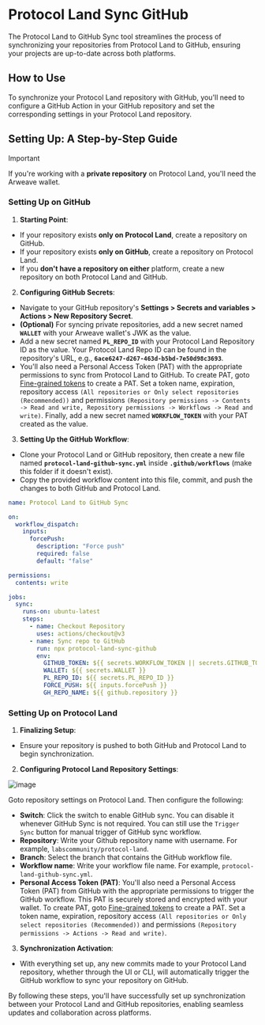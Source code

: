 # Protocol Land Sync GitHub

The Protocol Land to GitHub Sync tool streamlines the process of synchronizing your repositories from Protocol Land to GitHub, ensuring your projects are up-to-date across both platforms.

## How to Use

To synchronize your Protocol Land repository with GitHub, you'll need to configure a GitHub Action in your GitHub repository and set the corresponding settings in your Protocol Land repository.

## Setting Up: A Step-by-Step Guide

> [!IMPORTANT]
>
> If you're working with a **private repository** on Protocol Land, you'll need the Arweave wallet.

### Setting Up on GitHub

1. **Starting Point**:

- If your repository exists **only on Protocol Land**, create a repository on GitHub.
- If your repository exists **only on GitHub**, create a repository on Protocol Land.
- If you **don't have a repository on either** platform, create a new repository on both Protocol Land and GitHub.

2. **Configuring GitHub Secrets**:

- Navigate to your GitHub repository's **Settings > Secrets and variables > Actions > New Repository Secret**.
- **(Optional)** For syncing private repositories, add a new secret named **`WALLET`** with your Arweave wallet's JWK as the value.
- Add a new secret named **`PL_REPO_ID`** with your Protocol Land Repository ID as the value. Your Protocol Land Repo ID can be found in the repository's URL, e.g., **`6ace6247-d267-463d-b5bd-7e50d98c3693`**.
- You'll also need a Personal Access Token (PAT) with the appropriate permissions to sync from Protocol Land to GitHub. To create PAT, goto [Fine-grained tokens](https://github.com/settings/tokens?type=beta) to create a PAT. Set a token name, expiration, repository access `(All repositories or Only select repositories (Recommended))` and permissions `(Repository permissions -> Contents -> Read and write, Repository permissions -> Workflows -> Read and write)`. Finally, add a new secret named **`WORKFLOW_TOKEN`** with your PAT created as the value.

3. **Setting Up the GitHub Workflow**:

- Clone your Protocol Land or GitHub repository, then create a new file named **`protocol-land-github-sync.yml`** inside **`.github/workflows`** (make this folder if it doesn't exist).
- Copy the provided workflow content into this file, commit, and push the changes to both GitHub and Protocol Land.

```yaml
name: Protocol Land to GitHub Sync

on:
  workflow_dispatch:
    inputs:
      forcePush:
        description: "Force push"
        required: false
        default: "false"

permissions:
  contents: write

jobs:
  sync:
    runs-on: ubuntu-latest
    steps:
      - name: Checkout Repository
        uses: actions/checkout@v3
      - name: Sync repo to GitHub
        run: npx protocol-land-sync-github
        env:
          GITHUB_TOKEN: ${{ secrets.WORKFLOW_TOKEN || secrets.GITHUB_TOKEN }}
          WALLET: ${{ secrets.WALLET }}
          PL_REPO_ID: ${{ secrets.PL_REPO_ID }}
          FORCE_PUSH: ${{ inputs.forcePush }}
          GH_REPO_NAME: ${{ github.repository }}
```

### Setting Up on Protocol Land

1. **Finalizing Setup**:

- Ensure your repository is pushed to both GitHub and Protocol Land to begin synchronization.

2. **Configuring Protocol Land Repository Settings**:

![image](https://github.com/labscommunity/protocol-land-sync-github/assets/11836100/65483d12-eb1b-4453-b584-55709dce8562)

Goto repository settings on Protocol Land. Then configure the following:

- **Switch**: Click the switch to enable GitHub sync. You can disable it whenever GitHub Sync is not required. You can still use the `Trigger Sync` button for manual trigger of GitHub sync workflow.
- **Repository**: Write your Github repository name with username. For example, `labscommunity/protocol-land`.
- **Branch**: Select the branch that contains the GitHub workflow file.
- **Workflow name**: Write your workflow file name. For example, `protocol-land-github-sync.yml`.
- **Personal Access Token (PAT)**: You'll also need a Personal Access Token (PAT) from GitHub with the appropriate permissions to trigger the GitHub workflow. This PAT is securely stored and encrypted with your wallet. To create PAT, goto [Fine-grained tokens](https://github.com/settings/tokens?type=beta) to create a PAT. Set a token name, expiration, repository access `(All repositories or Only select repositories (Recommended))` and permissions `(Repository permissions -> Actions -> Read and write)`.

3. **Synchronization Activation**:

- With everything set up, any new commits made to your Protocol Land repository, whether through the UI or CLI, will automatically trigger the GitHub workflow to sync your repository on GitHub.

By following these steps, you'll have successfully set up synchronization between your Protocol Land and GitHub repositories, enabling seamless updates and collaboration across platforms.
